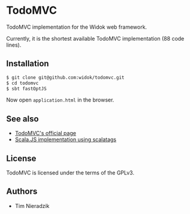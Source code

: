 # TodoMVC
TodoMVC implementation for the Widok web framework.

Currently, it is the shortest available TodoMVC implementation (88 code lines).

## Installation
```bash
$ git clone git@github.com:widok/todomvc.git
$ cd todomvc
$ sbt fastOptJS
```

Now open ``application.html`` in the browser.

## See also
* [TodoMVC's official page](http://todomvc.com/)
* [Scala.JS implementation using scalatags](https://github.com/lihaoyi/workbench-example-app/blob/todomvc/src/main/scala/example/ScalaJSExample.scala)

## License
TodoMVC is licensed under the terms of the GPLv3.

## Authors
- Tim Nieradzik
